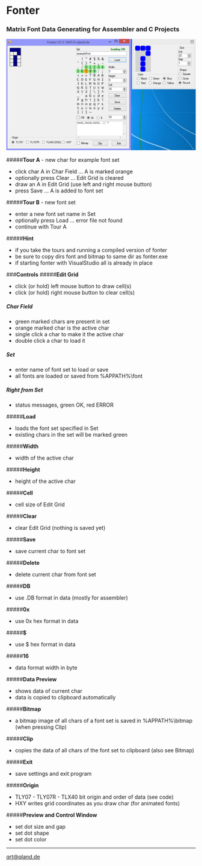# **Fonter**

### Matrix Font Data Generating for Assembler and C Projects

![Screenshot](https://github.com/qrti/Fonter/blob/master/Screenshot.png)

#####**Tour A** - new char for example font set
- click char A in Char Field ... A is marked orange
- optionally press Clear ... Edit Grid is cleared
- draw an A in Edit Grid (use left and right mouse button)
- press Save ... A is added to font set

#####**Tour B** - new font set
- enter a new font set name in Set
- optionally press Load ... error file not found
- continue with Tour A

#####**Hint**
- if you take the tours and running a compiled version of fonter
- be sure to copy dirs font and bitmap to same dir as fonter.exe
- if starting fonter with VisualStudio all is already in place

###**Controls**
#####**Edit Grid**
- click (or hold) left mouse button to draw cell(s)
- click (or hold) right mouse button to clear cell(s)

##### **Char Field**
- green marked chars are present in set
- orange marked char is the active char
- single click a char to make it the active char
- double click a char to load it

##### **Set**
- enter name of font set to load or save
- all fonts are loaded or saved from %APPATH%\font

##### **Right from Set**

 - status messages, green OK, red ERROR

#####**Load**
- loads the font set specified in Set
- existing chars in the set will be marked green

#####**Width**
- width of the active char

#####**Height**

 - height of the active char

#####**Cell**

 - cell size of Edit Grid

#####**Clear**
- clear Edit Grid (nothing is saved yet)

#####**Save**
- save current char to font set

#####**Delete**

 - delete current char from font set

#####**DB**
- use .DB format in data (mostly for assembler)

#####**0x**
- use 0x hex format in data

#####**$**
- use $ hex format in data

#####**16**
- data format width in byte

#####**Data Preview**
- shows data of current char
- data is copied to clipboard automatically

#####**Bitmap**
- a bitmap image of all chars of a font set is saved in %APPATH%\bitmap (when pressing Clip)

#####**Clip**
- copies the data of all chars of the font set to clipboard (also see Bitmap)

#####**Exit**
- save settings and exit program

#####**Origin**
- TLY07 - TLY07R - TLX40
bit origin and order of data (see code)
- HXY
writes grid coordinates as you draw char (for animated fonts)

#####**Preview and Control Window** 
- set dot size and gap
- set dot shape
- set dot color

----------

[qrt@qland.de](mailto:qrt@qland.de)
